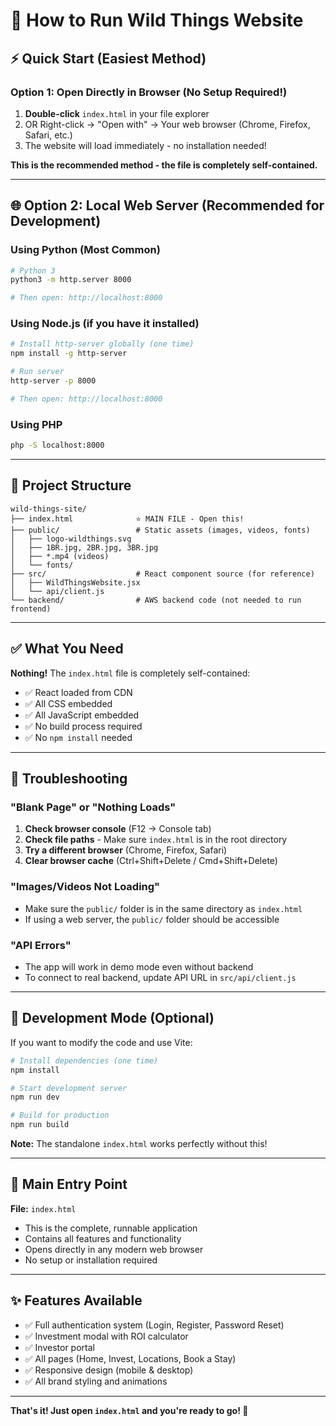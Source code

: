 # 🚀 How to Run Wild Things Website

## ⚡ Quick Start (Easiest Method)

### Option 1: Open Directly in Browser (No Setup Required!)
1. **Double-click** `index.html` in your file explorer
2. OR Right-click → "Open with" → Your web browser (Chrome, Firefox, Safari, etc.)
3. The website will load immediately - no installation needed!

**This is the recommended method - the file is completely self-contained.**

---

## 🌐 Option 2: Local Web Server (Recommended for Development)

### Using Python (Most Common)
```bash
# Python 3
python3 -m http.server 8000

# Then open: http://localhost:8000
```

### Using Node.js (if you have it installed)
```bash
# Install http-server globally (one time)
npm install -g http-server

# Run server
http-server -p 8000

# Then open: http://localhost:8000
```

### Using PHP
```bash
php -S localhost:8000
```

---

## 📁 Project Structure

```
wild-things-site/
├── index.html              ⭐ MAIN FILE - Open this!
├── public/                 # Static assets (images, videos, fonts)
│   ├── logo-wildthings.svg
│   ├── 1BR.jpg, 2BR.jpg, 3BR.jpg
│   ├── *.mp4 (videos)
│   └── fonts/
├── src/                    # React component source (for reference)
│   ├── WildThingsWebsite.jsx
│   └── api/client.js
└── backend/                # AWS backend code (not needed to run frontend)
```

---

## ✅ What You Need

**Nothing!** The `index.html` file is completely self-contained:
- ✅ React loaded from CDN
- ✅ All CSS embedded
- ✅ All JavaScript embedded
- ✅ No build process required
- ✅ No `npm install` needed

---

## 🐛 Troubleshooting

### "Blank Page" or "Nothing Loads"
1. **Check browser console** (F12 → Console tab)
2. **Check file paths** - Make sure `index.html` is in the root directory
3. **Try a different browser** (Chrome, Firefox, Safari)
4. **Clear browser cache** (Ctrl+Shift+Delete / Cmd+Shift+Delete)

### "Images/Videos Not Loading"
- Make sure the `public/` folder is in the same directory as `index.html`
- If using a web server, the `public/` folder should be accessible

### "API Errors"
- The app will work in demo mode even without backend
- To connect to real backend, update API URL in `src/api/client.js`

---

## 🔧 Development Mode (Optional)

If you want to modify the code and use Vite:

```bash
# Install dependencies (one time)
npm install

# Start development server
npm run dev

# Build for production
npm run build
```

**Note:** The standalone `index.html` works perfectly without this!

---

## 📝 Main Entry Point

**File:** `index.html`
- This is the complete, runnable application
- Contains all features and functionality
- Opens directly in any modern web browser
- No setup or installation required

---

## ✨ Features Available

- ✅ Full authentication system (Login, Register, Password Reset)
- ✅ Investment modal with ROI calculator
- ✅ Investor portal
- ✅ All pages (Home, Invest, Locations, Book a Stay)
- ✅ Responsive design (mobile & desktop)
- ✅ All brand styling and animations

---

**That's it! Just open `index.html` and you're ready to go! 🎉**

